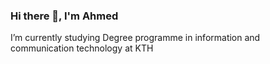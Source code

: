 ### Hi there 👋, I'm Ahmed

 I’m currently studying Degree programme in information and communication technology at KTH


<!--
**Alkhalf/Alkhalf** is a ✨ _special_ ✨ repository because its `README.md` (this file) appears on your GitHub profile.

Here are some ideas to get you started:


-->
